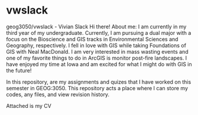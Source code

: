 # vwslack
geog3050/vwslack - Vivian Slack
Hi there! About me: I am currently in my third year of my undergraduate. Currently, I am pursuing a dual major with a focus on the Bioscience and GIS tracks in Environmental Sciences and Geography, respectively. I fell in love with GIS while taking Foundations of GIS with Neal MacDonald. I am very interested in mass wasting events and one of my favorite things to do in ArcGIS is monitor post-fire landscapes. I have enjoyed my time at Iowa and am excited for what I might do with GIS in the future!

In this repository, are my assignments and quizes that I have worked on this semester in GEOG:3050. This repository acts a place where I can store my codes, any files, and view revision history. 

Attached is my CV
